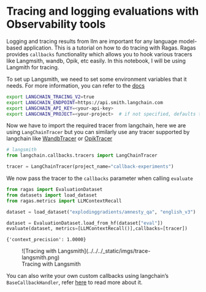 # Tracing and logging evaluations with Observability tools

Logging and tracing results from llm are important for any language model-based application. This is a tutorial on how to do tracing with Ragas. Ragas provides `callbacks` functionality which allows you to hook various tracers like Langmsith, wandb, Opik, etc easily.  In this notebook, I will be using Langmith for tracing.

To set up Langsmith, we need to set some environment variables that it needs. For more information, you can refer to the [docs](https://docs.smith.langchain.com/)

```bash
export LANGCHAIN_TRACING_V2=true
export LANGCHAIN_ENDPOINT=https://api.smith.langchain.com
export LANGCHAIN_API_KEY=<your-api-key>
export LANGCHAIN_PROJECT=<your-project>  # if not specified, defaults to "default"
```

Now we have to import the required tracer from langchain, here we are using `LangChainTracer` but you can similarly use any tracer supported by langchain like [WandbTracer](https://python.langchain.com/docs/integrations/providers/wandb_tracing) or [OpikTracer](https://comet.com/docs/opik/tracing/integrations/ragas?utm_source=ragas&utm_medium=docs&utm_campaign=opik&utm_content=tracing_how_to)

```python
# langsmith
from langchain.callbacks.tracers import LangChainTracer

tracer = LangChainTracer(project_name="callback-experiments")
```

We now pass the tracer to the `callbacks` parameter when calling `evaluate`

```python
from ragas import EvaluationDataset
from datasets import load_dataset
from ragas.metrics import LLMContextRecall

dataset = load_dataset("explodinggradients/amnesty_qa", "english_v3")

dataset = EvaluationDataset.load_from_hf(dataset["eval"])
evaluate(dataset, metrics=[LLMContextRecall()],callbacks=[tracer])
```

```text
{'context_precision': 1.0000}
```
<figure markdown="span">
  ![Tracing with Langsmith](../../../_static/imgs/trace-langsmith.png)
  <figcaption>Tracing with Langsmith</figcaption>
</figure>
 

You can also write your own custom callbacks using langchain’s `BaseCallbackHandler`, refer [here](https://www.notion.so/Docs-logging-and-tracing-6f21cde9b3cb4d499526f48fd615585d?pvs=21) to read more about it.
